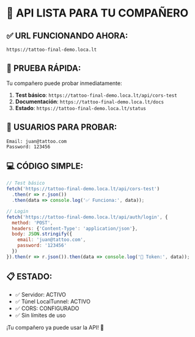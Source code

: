 # 🚀 API LISTA PARA TU COMPAÑERO

## ✅ URL FUNCIONANDO AHORA:
```
https://tattoo-final-demo.loca.lt
```

## 🧪 PRUEBA RÁPIDA:
Tu compañero puede probar inmediatamente:

1. **Test básico**: `https://tattoo-final-demo.loca.lt/api/cors-test`
2. **Documentación**: `https://tattoo-final-demo.loca.lt/docs`
3. **Estado**: `https://tattoo-final-demo.loca.lt/status`

## 👤 USUARIOS PARA PROBAR:
```
Email: juan@tattoo.com
Password: 123456
```

## 💻 CÓDIGO SIMPLE:
```javascript
// Test básico
fetch('https://tattoo-final-demo.loca.lt/api/cors-test')
  .then(r => r.json())
  .then(data => console.log('✅ Funciona:', data));

// Login
fetch('https://tattoo-final-demo.loca.lt/api/auth/login', {
  method: 'POST',
  headers: {'Content-Type': 'application/json'},
  body: JSON.stringify({
    email: 'juan@tattoo.com', 
    password: '123456'
  })
}).then(r => r.json()).then(data => console.log('🔐 Token:', data));
```

## 📋 ESTADO:
- ✅ Servidor: ACTIVO
- ✅ Túnel LocalTunnel: ACTIVO  
- ✅ CORS: CONFIGURADO
- ✅ Sin límites de uso

¡Tu compañero ya puede usar la API! 🎉